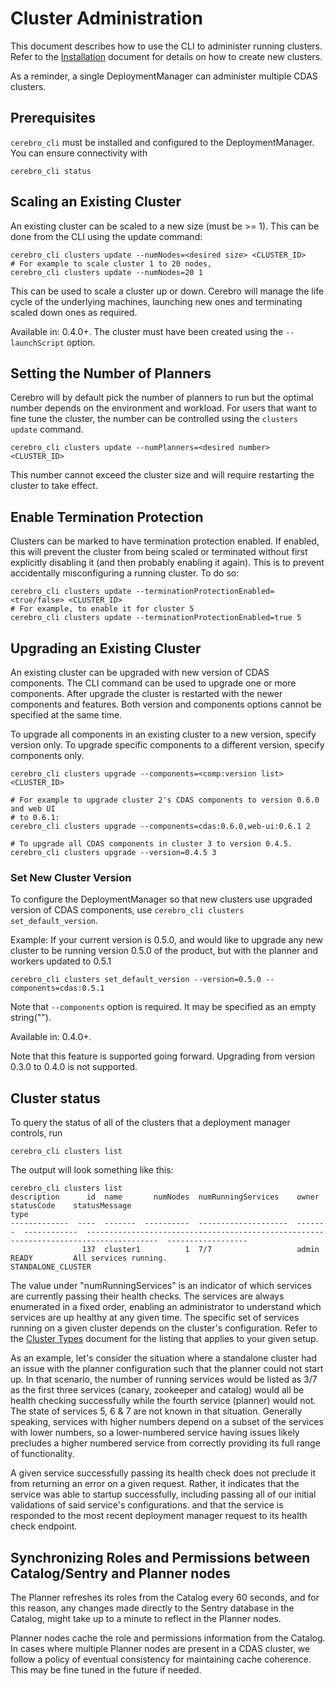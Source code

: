# Cluster Administration

This document describes how to use the CLI to administer running clusters. Refer to
the [Installation](Install.md) document for details on how to create new clusters.

As a reminder, a single DeploymentManager can administer multiple CDAS clusters.

## Prerequisites

`cerebro_cli` must be installed and configured to the DeploymentManager. You can ensure
connectivity with

```shell
cerebro_cli status
```

## Scaling an Existing Cluster

An existing cluster can be scaled to a new size (must be >= 1). This can be done from
the CLI using the update command:

```shell
cerebro_cli clusters update --numNodes=<desired size> <CLUSTER_ID>
# For example to scale cluster 1 to 20 nodes,
cerebro_cli clusters update --numNodes=20 1
```

This can be used to scale a cluster up or down. Cerebro will manage the life cycle of
the underlying machines, launching new ones and terminating scaled down ones as required.

Available in: 0.4.0+. The cluster must have been created using the `--launchScript` option.

## Setting the Number of Planners

Cerebro will by default pick the number of planners to run but the optimal number
depends on the environment and workload. For users that want to fine tune the
cluster, the number can be controlled using the `clusters update` command.

```shell
cerebro_cli clusters update --numPlanners=<desired number> <CLUSTER_ID>
```

This number cannot exceed the cluster size and will require restarting the
cluster to take effect.

## Enable Termination Protection

Clusters can be marked to have termination protection enabled. If enabled, this will
prevent the cluster from being scaled or terminated without first explicitly disabling
it (and then probably enabling it again). This is to prevent accidentally
misconfiguring a running cluster. To do so:

```shell
cerebro_cli clusters update --terminationProtectionEnabled=<true/false> <CLUSTER_ID>
# For example, to enable it for cluster 5
cerebro_cli clusters update --terminationProtectionEnabled=true 5
```

## Upgrading an Existing Cluster

An existing cluster can be upgraded with new version of CDAS components. The CLI command
can be used to upgrade one or more components. After upgrade the cluster is restarted
with the newer components and features. Both version and components options cannot be
specified at the same time.

To upgrade all components in an existing cluster to a new version, specify version only.
To upgrade specific components to a different version, specify components only.

```shell
cerebro_cli clusters upgrade --components=<comp:version list> <CLUSTER_ID>

# For example to upgrade cluster 2's CDAS components to version 0.6.0 and web UI
# to 0.6.1:
cerebro_cli clusters upgrade --components=cdas:0.6.0,web-ui:0.6.1 2

# To upgrade all CDAS components in cluster 3 to version 0.4.5.
cerebro_cli clusters upgrade --version=0.4.5 3
```

### Set New Cluster Version

To configure the DeploymentManager so that new clusters use upgraded version of CDAS
components, use `cerebro_cli clusters set_default_version`.

Example: If your current version is 0.5.0, and would like to upgrade any new cluster to
be running version 0.5.0 of the product, but with the planner and workers updated to 0.5.1

```shell
cerebro_cli clusters set_default_version --version=0.5.0 --components=cdas:0.5.1
```

Note that `--components` option is required. It may be specified as an empty string("").

Available in: 0.4.0+.

Note that this feature is supported going forward. Upgrading from version 0.3.0 to 0.4.0
is not supported.


## Cluster status

To query the status of all of the clusters that a deployment manager controls, run
```shell
cerebro_cli clusters list
```

The output will look something like this:
```shell
cerebro_cli clusters list
description      id  name       numNodes  numRunningServices    owner    statusCode    statusMessage                                                                           type
-------------  ----  -------  ----------  --------------------  -------  ------------  --------------------------------------------------------------------------------------  ------------------
                137  cluster1          1  7/7                   admin    READY         All services running.                                                                   STANDALONE_CLUSTER
```

The value under "numRunningServices" is an indicator of which services are currently
passing their health checks. The services are always enumerated in a fixed order, enabling
an administrator to understand which services are up healthy at any given time.
The specific set of services running on a given cluster depends on the cluster's
configuration. Refer to the [Cluster Types](ClusterTypes.md) document for the
listing that applies to your given setup.

As an example, let's consider the situation where a standalone cluster
had an issue with the planner configuration such that the planner could not start up.
In that scenario, the number of running services would be listed as 3/7 as the first
three services (canary, zookeeper and catalog) would all be health checking successfully
while the fourth service (planner) would not. The state of services 5, 6 & 7 are not
known in that situation. Generally speaking, services with higher numbers depend
on a subset of the services with lower numbers, so a lower-numbered service having
issues likely precludes a higher numbered service from correctly providing its
full range of functionality. 

A given service successfully passing its health check does not
preclude it from returning an error on a given request. Rather, it indicates that
the service was able to startup successfully, including passing all of our initial
validations of said service's configurations. and that the service is responded
to the most recent deployment manager request to its health check endpoint.


## Synchronizing Roles and Permissions between Catalog/Sentry and Planner nodes

The Planner refreshes its roles from the Catalog every 60 seconds, and for this reason,
any changes made directly to the Sentry database in the Catalog, might take up to a minute to
reflect in the Planner nodes.

Planner nodes cache the role and permissions information from the Catalog. In cases where multiple
Planner nodes are present in a CDAS cluster, we follow a policy of eventual consistency for
maintaining cache coherence. This may be fine tuned in the future if needed.

